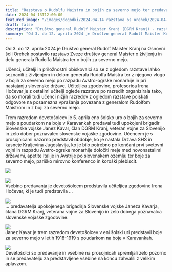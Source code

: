 ```yaml
---
title: "Razstava o Rudolfu Maistru in bojih za severno mejo ter predavanje na OŠ Orehek v Kranju" 
date: 2024-04-13T12:00:00
featured_image: "/images/dogodki/2024-04-14_razstava_os_orehek/2024-04-14_razstava_os_orehek_naslovna.jpg"
draft: false
description: "Društvo general Rudolf Maister Kranj (DGRM Kranj) - razstava OŠ Orehek"
summary: "Od 3. do 12. aprila 2024 je Društvo general Rudolf Maister Kranj na Osnovni šoli Orehek postavilo razstavo Zveze društev general Maister o življenju in delu generala Rudolfa Maistra ter o bojih za severno mejo ..."
---
```


Od 3. do 12. aprila 2024 je Društvo general Rudolf Maister Kranj na Osnovni šoli Orehek postavilo razstavo Zveze društev general Maister o življenju in delu generala Rudolfa Maistra ter o bojih za severno mejo.

Učenci, učitelji in priložnostni obiskovalci so se z ogledom razstave lahko seznanili z življenjem in delom generala Rudolfa Maistra ter z njegovo vlogo v bojih za severno mejo po razpadu Avstro-ogrske monarhije in pri nastajanju slovenske države. Učiteljica zgodovine, profesorica Irena Hočevar je z ostalimi učitelji oglede razstave po razredih organizirala tako, da so morali tudi učenci nižjih razredov z ogledom razstave poiskati odgovore na posamezna vprašanja povezana z generalom Rudolfom Maistrom in z boji za severno mejo. 

Trem razredom devetošolcev je 5. aprila eno šolsko uro o bojih za severno mejo s poudarkom na boje v Karavankah predaval tudi upokojeni brigadir Slovenske vojske Janez Kavar, član DGRM Kranj, veteran vojne za Slovenijo in zelo dober poznavalec slovenske vojaške zgodovine. Učencem je s prosojnicami nazorno predstavil obdobje, ko je nastala Država SHS in kasneje Kraljevina Jugoslavija, ko je bilo potrebno po končani prvi svetovni vojni in razpadu Avstro-ogrske monarhije določiti meje med novonastalimi državami, apetite Italije in Avstrije po slovenskem ozemlju ter boje za severno mejo, pariško mirovno konferenco in koroški plebiscit.   

![](/images/dogodki/2024-04-14_razstava_os_orehek/2024-04-14_razstava_os_orehek_1.jpg " ")

![](/images/dogodki/2024-04-14_razstava_os_orehek/2024-04-14_razstava_os_orehek_2.jpg " ")  
Vsebino predavanja je devetošolcem predstavila učiteljica zgodovine Irena Hočevar, ki je tudi  predstavila ... 

![](/images/dogodki/2024-04-14_razstava_os_orehek/2024-04-14_razstava_os_orehek_4.jpg " ")  
... predavatelja upokojenega brigadirja Slovenske vojske Janeza Kavarja, člana DGRM Kranj, veterana vojne za Slovenijo in zelo dobega poznavalca slovenske vojaške zgodovine. 

![](/images/dogodki/2024-04-14_razstava_os_orehek/2024-04-14_razstava_os_orehek_3.jpg " ")  
Janez Kavar je trem razredom devetošolcev v eni šolski uri predstavil boje za severno mejo v letih 1918-1919 s poudarkom na boje v Karavankah.

![](/images/dogodki/2024-04-14_razstava_os_orehek/2024-04-14_razstava_os_orehek_5.jpg " ")  
Devetošolci so predavanje in vsebine na prosojnicah spremljali zelo pozorno in se predavatelju za predstavljene vsebine na koncu zahvalili z velikim aplavzom.